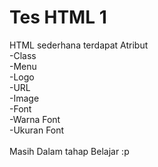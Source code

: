 # Tes HTML 1
HTML sederhana terdapat Atribut\
-Class\
-Menu\
-Logo\
-URL\
-Image\
-Font\
-Warna Font\
-Ukuran Font\
\
Masih Dalam tahap Belajar :p
